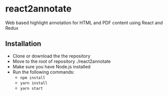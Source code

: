 # react2annotate
Web based highlight annotation for HTML and PDF content using React and Redux
## Installation ##
 - Clone or download the the repository
 - Move to the root of repository ./react2annotate
 - Make sure you have Node.js installed
 - Run the following commands:
	 - `npm install`
	 - `yarn install`
	 - `yarn start`
